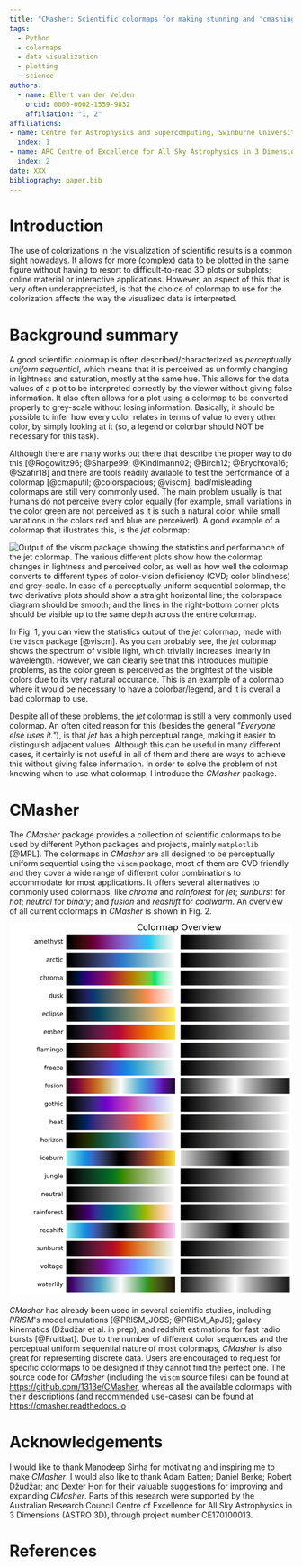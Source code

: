 ```yaml
---
title: "CMasher: Scientific colormaps for making stunning and 'cmashing' plots"
tags:
  - Python
  - colormaps
  - data visualization
  - plotting
  - science
authors:
  - name: Ellert van der Velden
    orcid: 0000-0002-1559-9832
    affiliation: "1, 2"
affiliations:
- name: Centre for Astrophysics and Supercomputing, Swinburne University of Technology, PO Box 218, Hawthorn, VIC 3122, Australia
  index: 1
- name: ARC Centre of Excellence for All Sky Astrophysics in 3 Dimensions (ASTRO 3D)
  index: 2
date: XXX
bibliography: paper.bib
---
```


# Introduction

The use of colorizations in the visualization of scientific results is a common sight nowadays.
It allows for more (complex) data to be plotted in the same figure without having to resort to difficult-to-read 3D plots or subplots; online material or interactive applications.
However, an aspect of this that is very often underappreciated, is that the choice of colormap to use for the colorization affects the way the visualized data is interpreted.


# Background summary

A good scientific colormap is often described/characterized as _perceptually uniform sequential_, which means that it is perceived as uniformly changing in lightness and saturation, mostly at the same hue.
This allows for the data values of a plot to be interpreted correctly by the viewer without giving false information.
It also often allows for a plot using a colormap to be converted properly to grey-scale without losing information.
Basically, it should be possible to infer how every color relates in terms of value to every other color, by simply looking at it (so, a legend or colorbar should NOT be necessary for this task).

Although there are many works out there that describe the proper way to do this [@Rogowitz96; @Sharpe99; @Kindlmann02; @Birch12; @Brychtova16; @Szafir18] and there are tools readily available to test the performance of a colormap [@cmaputil; @colorspacious; @viscm], bad/misleading colormaps are still very commonly used.
The main problem usually is that humans do not perceive every color equally (for example, small variations in the color green are not perceived as it is such a natural color, while small variations in the colors red and blue are perceived).
A good example of a colormap that illustrates this, is the *jet* colormap:

![Output of the ``viscm`` package showing the statistics and performance of the *jet* colormap. The various different plots show how the colormap changes in lightness and perceived color, as well as how well the colormap converts to different types of color-vision deficiency (CVD; color blindness) and grey-scale. In case of a perceptually uniform sequential colormap, the two derivative plots should show a straight horizontal line; the colorspace diagram should be smooth; and the lines in the right-bottom corner plots should be visible up to the same depth across the entire colormap.](https://raw.githubusercontent.com/1313e/CMasher/master/docs/source/user/images/jet_viscm.png)

In Fig. 1, you can view the statistics output of the *jet* colormap, made with the ``viscm`` package [@viscm].
As you can probably see, the *jet* colormap shows the spectrum of visible light, which trivially increases linearly in wavelength.
However, we can clearly see that this introduces multiple problems, as the color green is perceived as the brightest of the visible colors due to its very natural occurance.
This is an example of a colormap where it would be necessary to have a colorbar/legend, and it is overall a bad colormap to use.

Despite all of these problems, the *jet* colormap is still a very commonly used colormap.
An often cited reason for this (besides the general _"Everyone else uses it."_), is that *jet* has a high perceptual range, making it easier to distinguish adjacent values.
Although this can be useful in many different cases, it certainly is not useful in all of them and there are ways to achieve this without giving false information.
In order to solve the problem of not knowing when to use what colormap, I introduce the *CMasher* package.


# CMasher

The *CMasher* package provides a collection of scientific colormaps to be used by different Python packages and projects, mainly ``matplotlib`` [@MPL].
The colormaps in *CMasher* are all designed to be perceptually uniform sequential using the ``viscm`` package, most of them are CVD friendly and they cover a wide range of different color combinations to accommodate for most applications.
It offers several alternatives to commonly used colormaps, like *chroma* and *rainforest* for *jet*; *sunburst* for *hot*; *neutral* for *binary*; and *fusion* and *redshift* for *coolwarm*.
An overview of all current colormaps in *CMasher* is shown in Fig. 2.

![Overview of all current colormaps in *CMasher*.](https://raw.githubusercontent.com/1313e/CMasher/master/cmasher/colormaps/cmap_overview.png)

*CMasher* has already been used in several scientific studies, including *PRISM*'s model emulations [@PRISM_JOSS; @PRISM_ApJS]; galaxy kinematics (Džudžar et al. in prep); and redshift estimations for fast radio bursts [@Fruitbat].
Due to the number of different color sequences and the perceptual uniform sequential nature of most colormaps, *CMasher* is also great for representing discrete data.
Users are encouraged to request for specific colormaps to be designed if they cannot find the perfect one.
The source code for *CMasher* (including the ``viscm`` source files) can be found at https://github.com/1313e/CMasher, whereas all the available colormaps with their descriptions (and recommended use-cases) can be found at https://cmasher.readthedocs.io


# Acknowledgements

I would like to thank Manodeep Sinha for motivating and inspiring me to make *CMasher*.
I would also like to thank Adam Batten; Daniel Berke; Robert Džudžar; and Dexter Hon for their valuable suggestions for improving and expanding *CMasher*.
Parts of this research were supported by the Australian Research Council Centre of Excellence for All Sky Astrophysics in 3 Dimensions (ASTRO 3D), through project number CE170100013.


# References

